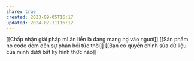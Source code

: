 ```yaml
---
share: true
created: 2023-09-05T16:17
updated: 2024-02-11T16:12
---
```

[[Chấp nhận giải pháp mì ăn liền là đang mang nợ vào người]] 
[[Sản phẩm no code đem đến sự phản hồi tức thời]]
[[Bạn có quyền chỉnh sửa dữ liệu của mình dưới bất kỳ hình thức nào]]
